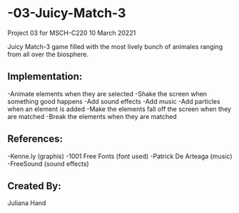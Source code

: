 # -03-Juicy-Match-3
Project 03 for MSCH-C220
10 March 20221

Juicy Match-3 game filled with the most lively bunch of animales ranging from all over the biosphere.


## Implementation:
  -Animate elements when they are selected
  -Shake the screen when something good happens
  -Add sound effects
  -Add music
  -Add particles when an element is added
  -Make the elements fall off the screen when they are matched
  -Break the elements when they are matched
  

## References:
  -Kenne.ly (graphis)
  -1001 Free Fonts (font used)
  -Patrick De Arteaga (music)
  -FreeSound (sound effects)
  
  
## Created By:
  Juliana Hand
